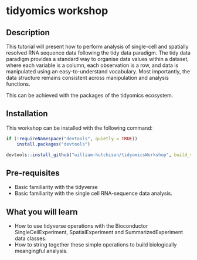 
<!-- README.md is generated from README.Rmd. Please edit that file -->

# tidyomics workshop

## Description

This tutorial will present how to perform analysis of single-cell and
spatially resolved RNA sequence data following the tidy data paradigm.
The tidy data paradigm provides a standard way to organise data values
within a dataset, where each variable is a column, each observation is a
row, and data is manipulated using an easy-to-understand vocabulary.
Most importantly, the data structure remains consistent across
manipulation and analysis functions.

This can be achieved with the packages of the tidyomics ecosystem.

## Installation

This workshop can be installed with the following command:

``` r
if (!requireNamespace("devtools", quietly = TRUE))
    install.packages("devtools")

devtools::install_github("william-hutchison/tidyomicsWorkshop", build_vignettes = TRUE)
```

## Pre-requisites

- Basic familiarity with the tidyverse
- Basic familiarity with the single cell RNA-sequence data analysis.

## What you will learn

- How to use tidyverse operations with the Bioconductor
  SingleCellExperiment, SpatialExperiment and SummarizedExperiment data
  classes.
- How to string together these simple operations to build biologically
  meangingful analysis.
